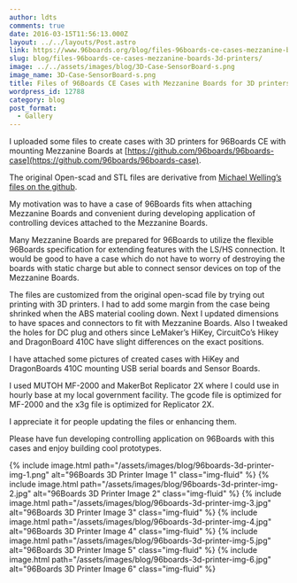 ```yaml
---
author: ldts
comments: true
date: 2016-03-15T11:56:13.000Z
layout: ../../layouts/Post.astro
link: https://www.96boards.org/blog/files-96boards-ce-cases-mezzanine-boards-3d-printers/
slug: blog/files-96boards-ce-cases-mezzanine-boards-3d-printers/
image: ../../assets/images/blog/3D-Case-SensorBoard-s.png
image_name: 3D-Case-SensorBoard-s.png
title: Files of 96Boards CE Cases with Mezzanine Boards for 3D printers
wordpress_id: 12788
category: blog
post_format:
  - Gallery
---
```


I uploaded some files to create cases with 3D printers for 96Boards CE with mounting Mezzanine Boards at [https://github.com/96boards/96boards-case](https://github.com/96boards/96boards-case).

The original Open-scad and STL files are derivative from [Michael Welling’s files on the github](https://github.com/mwelling).

My motivation was to have a case of 96Boards fits when attaching Mezzanine Boards and convenient during developing application of controlling devices attached to the Mezzanine Boards.

Many Mezzanine Boards are prepared for 96Boards to utilize the flexible 96Boards specification for extending features with the LS/HS connection.
It would be good to have a case which do not have to worry of destroying the boards with static charge but able to connect sensor devices on top of the Mezzanine Boards.

The files are customized from the original open-scad file by trying out printing with 3D printers. I had to add some margin from the case being shrinked when the ABS material cooling down. Next I updated dimensions to have spaces and connectors to fit with Mezzanine Boards. Also I tweaked the holes for DC plug and others since LeMaker’s HiKey, CircuitCo’s Hikey and DragonBoard 410C have slight differences on the exact positions.

I have attached some pictures of created cases with HiKey and DragonBoards 410C mounting USB serial boards and Sensor Boards.

I used MUTOH MF-2000 and MakerBot Replicator 2X where I could use in hourly base at my local government facility. The gcode file is optimized for MF-2000 and the x3g file is optimized for Replicator 2X.

I appreciate it for people updating the files or enhancing them.

Please have fun developing controlling application on 96Boards with this cases and enjoy building cool prototypes.

{% include image.html path="/assets/images/blog/96boards-3d-printer-img-1.png" alt="96Boards 3D Printer Image 1" class="img-fluid" %}
{% include image.html path="/assets/images/blog/96boards-3d-printer-img-2.jpg" alt="96Boards 3D Printer Image 2" class="img-fluid" %}
{% include image.html path="/assets/images/blog/96boards-3d-printer-img-3.jpg" alt="96Boards 3D Printer Image 3" class="img-fluid" %}
{% include image.html path="/assets/images/blog/96boards-3d-printer-img-4.jpg" alt="96Boards 3D Printer Image 4" class="img-fluid" %}
{% include image.html path="/assets/images/blog/96boards-3d-printer-img-5.jpg" alt="96Boards 3D Printer Image 5" class="img-fluid" %}
{% include image.html path="/assets/images/blog/96boards-3d-printer-img-6.jpg" alt="96Boards 3D Printer Image 6" class="img-fluid" %}
